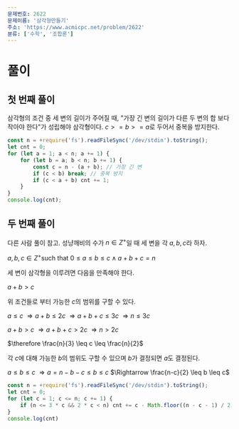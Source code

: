 ```yaml
---
문제번호: 2622
문제이름: '삼각형만들기'
주소: 'https://www.acmicpc.net/problem/2622'
분류: ['수학', '조합론']
---
```


# 풀이

## 첫 번째 풀이

삼각형의 조건 중 세 변의 길이가 주어질 때, "가장 긴 변의 길이가 다른 두 변의 합 보다 작아야 한다"가 성립해야 삼각형이다. $c >= b >= a$로 두어서 중복을 방지한다.

```js
const n = +require('fs').readFileSync('/dev/stdin').toString();
let cnt = 0;
for (let a = 1; a < n; a += 1) {
    for (let b = a; b < n; b += 1) {
        const c = n - (a + b); // 가장 긴 변
        if (c < b) break; // 중복 방지
        if (c < a + b) cnt += 1;
    }
}
console.log(cnt);
```

## 두 번째 풀이

다른 사람 풀이 참고.
성냥깨비의 수가 $n \in Z^+$일 때 세 변을 각 $a, b, c$라 하자.

$a, b, c \in Z^+ \text {such that } 0 \leq a \leq b \leq c \wedge a + b + c = n$

세 변이 삼각형을 이루려면 다음을 만족해야 한다.

$a + b > c$

위 조건들로 부터 가능한 $c$의 범위를 구할 수 있다.

$a \leq c$
$\Rightarrow a + b \leq 2c$
$\Rightarrow a + b + c \leq 3c$
$\Rightarrow n \leq 3c$

$a + b > c$
$\Rightarrow a + b + c > 2c$
$\Rightarrow n > 2c$

$\therefore \frac{n}{3} \leq c \leq \frac{n}{2}$

각 $c$에 대해 가능한 $b$의 범위도 구할 수 있으며 $b$가 결정되면 $a$도 결정된다.

$a \leq b \leq c$
$\Rightarrow a = n - b - c \leq b \leq c$
$\Rightarrow \frac{n-c}{2} \leq b \leq c$

```js
const n = +require('fs').readFileSync('/dev/stdin').toString();
let cnt = 0;
for (let c = 1; c <= n; c += 1) {
    if (n <= 3 * c && 2 * c < n) cnt += c - Math.floor((n - c - 1) / 2);
}
console.log(cnt)
```